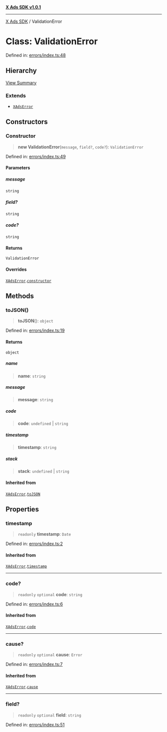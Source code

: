 [**X Ads SDK v1.0.1**](../README.md)

***

[X Ads SDK](../globals.md) / ValidationError

# Class: ValidationError

Defined in: [errors/index.ts:48](https://github.com/kage1020/x-ads-sdk/blob/main/src/errors/index.ts#L48)

## Hierarchy

[View Summary](../hierarchy.md)

### Extends

- [`XAdsError`](XAdsError.md)

## Constructors

### Constructor

> **new ValidationError**(`message`, `field?`, `code?`): `ValidationError`

Defined in: [errors/index.ts:49](https://github.com/kage1020/x-ads-sdk/blob/main/src/errors/index.ts#L49)

#### Parameters

##### message

`string`

##### field?

`string`

##### code?

`string`

#### Returns

`ValidationError`

#### Overrides

[`XAdsError`](XAdsError.md).[`constructor`](XAdsError.md#constructor)

## Methods

### toJSON()

> **toJSON**(): `object`

Defined in: [errors/index.ts:19](https://github.com/kage1020/x-ads-sdk/blob/main/src/errors/index.ts#L19)

#### Returns

`object`

##### name

> **name**: `string`

##### message

> **message**: `string`

##### code

> **code**: `undefined` \| `string`

##### timestamp

> **timestamp**: `string`

##### stack

> **stack**: `undefined` \| `string`

#### Inherited from

[`XAdsError`](XAdsError.md).[`toJSON`](XAdsError.md#tojson)

## Properties

### timestamp

> `readonly` **timestamp**: `Date`

Defined in: [errors/index.ts:2](https://github.com/kage1020/x-ads-sdk/blob/main/src/errors/index.ts#L2)

#### Inherited from

[`XAdsError`](XAdsError.md).[`timestamp`](XAdsError.md#timestamp)

***

### code?

> `readonly` `optional` **code**: `string`

Defined in: [errors/index.ts:6](https://github.com/kage1020/x-ads-sdk/blob/main/src/errors/index.ts#L6)

#### Inherited from

[`XAdsError`](XAdsError.md).[`code`](XAdsError.md#code)

***

### cause?

> `readonly` `optional` **cause**: `Error`

Defined in: [errors/index.ts:7](https://github.com/kage1020/x-ads-sdk/blob/main/src/errors/index.ts#L7)

#### Inherited from

[`XAdsError`](XAdsError.md).[`cause`](XAdsError.md#cause)

***

### field?

> `readonly` `optional` **field**: `string`

Defined in: [errors/index.ts:51](https://github.com/kage1020/x-ads-sdk/blob/main/src/errors/index.ts#L51)
